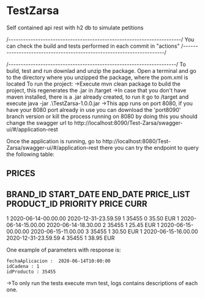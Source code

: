# TestZarsa
Self contained api rest with h2 db to simulate petitions


/*----------------------------------------------------------------------*/
  You can check the build and tests performed in each commit in "actions"
/*----------------------------------------------------------------------*/


/*--------------------------------------------------------------------*/
To build, test and run downlad and unzip the package.
Open a terminal and go to the directory where you unzipped the package, where the pom.xml is located
To run the project:
  ->Execute mvn clean package to build the project, this regenerates the .jar in /target
  ->In case that you don't have maven installed, there is a .jar already created, to run it go to /target and execute  java -jar .\TestZarsa-1.0.0.jar
  ->This app runs on port 8080, if you have your 8080 port already in use you can download the 'port8090' branch version or kill the process running on 8080
  by doing this you should change the swagger url to http://localhost:8090/Test-Zarsa/swagger-ui/#/application-rest
  
  Once the application is running, go to http://localhost:8080/Test-Zarsa/swagger-ui/#/application-rest
  there you can try the endpoint to query the following table:
  
  PRICES
-------
 
BRAND_ID         START_DATE                                    END_DATE                        PRICE_LIST                   PRODUCT_ID  PRIORITY                 PRICE           CURR
------------------------------------------------------------------------------------------------------------------------------------------------------------------------------------------------------------------------------------------
1         2020-06-14-00.00.00                        2020-12-31-23.59.59                        1                        35455                0                        35.50            EUR
1         2020-06-14-15.00.00                        2020-06-14-18.30.00                        2                        35455                1                        25.45            EUR
1         2020-06-15-00.00.00                        2020-06-15-11.00.00                        3                        35455                1                        30.50            EUR
1         2020-06-15-16.00.00                        2020-12-31-23.59.59                        4                        35455                1                        38.95            EUR

  
  One example of parameters with response is:
  
    fechaAplicacion :  2020-06-14T10:00:00
    idCadena : 1
    idProducto : 35455
      
  
  ->To only run the tests execute mvn test, logs contains descriptions of each one.


  
